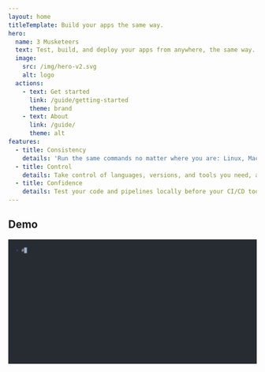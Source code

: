 ```yaml
---
layout: home
titleTemplate: Build your apps the same way.
hero:
  name: 3 Musketeers
  text: Test, build, and deploy your apps from anywhere, the same way.
  image:
    src: /img/hero-v2.svg
    alt: logo
  actions:
    - text: Get started
      link: /guide/getting-started
      theme: brand
    - text: About
      link: /guide/
      theme: alt
features:
  - title: Consistency
    details: 'Run the same commands no matter where you are: Linux, MacOS, Windows, CI/CD tools that supports Docker like GitHub Actions, Travis CI, CircleCI, and GitLab CI.'
  - title: Control
    details: Take control of languages, versions, and tools you need, and version source control your pipelines with your preferred VCS like GitHub and GitLab.
  - title: Confidence
    details: Test your code and pipelines locally before your CI/CD tool runs it. Feel confident that if it works locally, it will work in your CI/CD server.
---
```


## Demo

<div align="center">
	<img alt="Animated demo" src="https://raw.githubusercontent.com/flemay/3musketeers/vhs-demo/demo.gif" width="800px"/>
</div>
